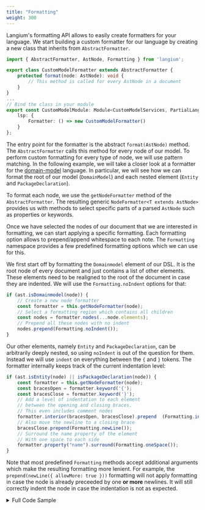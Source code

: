 ```yaml
---
title: "Formatting"
weight: 300
---
```


Langium's formatting API allows to easily create formatters for your language.
We start building a custom formatter for our language by creating a new class that inherits from `AbstractFormatter`.

```ts
import { AbstractFormatter, AstNode, Formatting } from 'langium';

export class CustomModelFormatter extends AbstractFormatter {
    protected format(node: AstNode): void {
        // This method is called for every AstNode in a document
    }
}
...
// Bind the class in your module
export const CustomModelModule: Module<CustomModelServices, PartialLangiumServices> = {
    lsp: {
        Formatter: () => new CustomModelFormatter()
    }
};
```

The entry point for the formatter is the abstract `format(AstNode)` method. The `AbstractFormatter` calls this method for every node of our model.
To perform custom formatting for every type of node, we will use pattern matching.
In the following example, we will take a closer look at a formatter for the [domain-model](https://github.com/langium/langium/tree/main/examples/domainmodel) language.
In particular, we will see how we can format the root of our model (`DomainModel`) and each nested element (`Entity` and `PackageDeclaration`).

To format each node, we use the `getNodeFormatter` method of the `AbstractFormatter`. The resulting generic `NodeFormatter<T extends AstNode>` provides us with methods to select specific parts of a parsed `AstNode` such as properties or keywords.

Once we have selected the nodes of our document that we are interested in formatting, we can start applying a specific formatting.
Each formatting option allows to prepend/append whitespace to each note.
The `Formatting` namespace provides a few predefined formatting options which we can use for this.
 
We first start off by formatting the `Domainmodel` element of our DSL.
It is the root node of every document and just contains a list of other elements.
These elements need to be realigned to the root of the document in case they are indented.
We will use the `Formatting.noIndent` options for that:

```ts
if (ast.isDomainmodel(node)) {
    // Create a new node formatter
    const formatter = this.getNodeFormatter(node);
    // Select a formatting region which contains all children
    const nodes = formatter.nodes(...node.elements);
    // Prepend all these nodes with no indent
    nodes.prepend(Formatting.noIndent());
}
```

Our other elements, namely `Entity` and `PackageDeclaration`, can be arbitrarily deeply nested, so using `noIndent` is out of the question for them.
Instead we will use `indent` on everything between the `{` and `}` tokens. The formatter internally keeps track of the current indentation level:

```ts
if (ast.isEntity(node) || isPackageDeclaration(node)) {
    const formatter = this.getNodeFormatter(node);
    const bracesOpen = formatter.keyword('{');
    const bracesClose = formatter.keyword('}');
    // Add a level of indentation to each element
    // between the opening and closing braces.
    // This even includes comment nodes
    formatter.interior(bracesOpen, bracesClose).prepend  (Formatting.indent());
    // Also move the newline to a closing brace
    bracesClose.prepend(Formatting.newLine());
    // Surround the name property of the element
    // With one space to each side
    formatter.property("name").surround(Formatting.oneSpace());
}
```

Note that most predefined `Formatting` methods accept additional arguments which make the resulting formatting more lenient.
For example, the `prepend(newLine({ allowMore: true }))` formatting will not apply formatting in case the node is already preceeded by one **or more** newlines. 
It will still correctly indent the node in case the indentation is not as expected.

<details>
<summary>Full Code Sample</summary>

```ts
import { AbstractFormatter, AstNode, Formatting } from 'langium';
import * as ast from './generated/ast';

export class DomainModelFormatter extends AbstractFormatter {

    protected format(node: AstNode): void {
        if (ast.isEntity(node) || ast.isPackageDeclaration(node)) {
            const formatter = this.getNodeFormatter(node);
            const bracesOpen = formatter.keyword('{');
            const bracesClose = formatter.keyword('}');
            formatter.interior(bracesOpen, bracesClose).prepend(Formatting.indent());
            bracesClose.prepend(Formatting.newLine());
            formatter.property('name').surround(Formatting.oneSpace());
        } else if (ast.isDomainmodel(node)) {
            const formatter = this.getNodeFormatter(node);
            const nodes = formatter.nodes(...node.elements);
            nodes.prepend(Formatting.noIndent());
        }
    }
}
```

</details>
